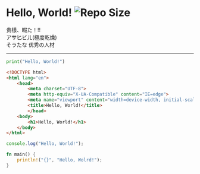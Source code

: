 # Hello, World! ![Repo Size](https://img.shields.io/github/repo-size/Rinrin0413/test)

贵樣、睱た！!!  
アサ匕ビㄦ(極度乾燥)  
そラたな
优秀の人材

---

```py
print("Hello, World!")
```

```html
<!DOCTYPE html>
<html lang="en">
    <head>
        <meta charset="UTF-8">
        <meta http-equiv="X-UA-Compatible" content="IE=edge">
        <meta name="viewport" content="width=device-width, initial-scale=1.0">
        <title>Hello, World!</title>
        </head>
    <body>
        <h1>Hello, World!</h1>
    </body>
</html>
```

```js
console.log("Hello, World!");
```

```rust
fn main() {
    println!("{}", "Hello, Wolrd!");
}
```
